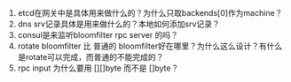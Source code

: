 1. etcd在网关中是具体用来做什么的？为什么只取backends\[0\]作为machine？
2. dns srv记录具体是用来做什么的？本地如何添加srv记录？
3. consul是来监听bloomfilter rpc server 的吗？
4. rotate bloomfilter 比 普通的 bloomfilter好在哪里？为什么这么设计？有什么是rotate可以完成，而普通的不能完成的？
5. rpc input 为什么要用 [][]byte 而不是 []byte？